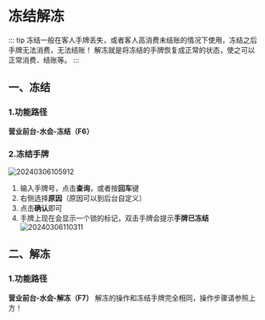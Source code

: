 # 冻结解冻
::: tip
冻结一般在客人手牌丢失，或者客人高消费未结账的情况下使用，冻结之后手牌无法消费，无法结账！
解冻就是将冻结的手牌恢复成正常的状态，使之可以正常消费、结账等。
:::
## 一、冻结
### 1.功能路径
**营业前台-水会-冻结（F6）**
### 2.冻结手牌
![20240306105912](https://wiki-cdsoft.oss-cn-hangzhou.aliyuncs.com/20240306105912.png)
1. 输入手牌号，点击**查询**，或者按**回车**键
2. 右侧选择**原因**（原因可以到后台自定义）
3. 点击**确认**即可
4. 手牌上现在会显示一个锁的标记，双击手牌会提示**手牌已冻结**
![20240306110311](https://wiki-cdsoft.oss-cn-hangzhou.aliyuncs.com/20240306110311.png)

## 二、解冻
### 1.功能路径
**营业前台-水会-解冻（F7）**
解冻的操作和冻结手牌完全相同，操作步骤请参照上方！